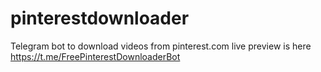 # pinterestdownloader
Telegram bot to download videos from pinterest.com live preview is here https://t.me/FreePinterestDownloaderBot
